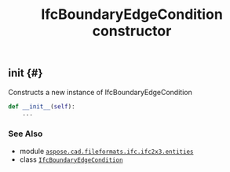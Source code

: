 ﻿---
title: IfcBoundaryEdgeCondition constructor
second_title: Aspose.CAD for Python via .NET API References
description: 
type: docs
weight: 10
url: /python-net/aspose.cad.fileformats.ifc.ifc2x3.entities/ifcboundaryedgecondition/__init__/
is_root: false
---

## __init__ {#}

Constructs a new instance of IfcBoundaryEdgeCondition



```python
def __init__(self):
    ...
```





### See Also
* module [`aspose.cad.fileformats.ifc.ifc2x3.entities`](../../)
* class [`IfcBoundaryEdgeCondition`](/cad/python-net/aspose.cad.fileformats.ifc.ifc2x3.entities/ifcboundaryedgecondition)
